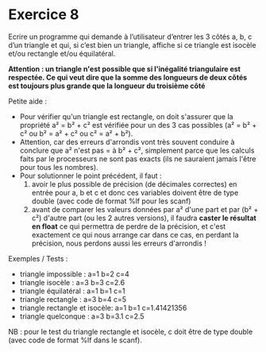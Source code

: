 # Exercice 8

Ecrire un programme qui demande à l’utilisateur d’entrer les 3 côtés a, b, c d’un triangle et qui, si c’est bien un triangle, affiche si ce triangle est isocèle et/ou rectangle et/ou équilatéral.

**Attention : un triangle n'est possible que si l'inégalité triangulaire est respectée. Ce qui veut dire que la somme des longueurs de deux côtés est toujours plus grande que la longueur du troisième côté**

Petite aide :
 - Pour vérifier qu'un triangle est rectangle, on doit s'assurer que la propriété a² = b² + c² est vérifiée pour un des 3 cas possibles (a² = b² + c² ou b² = a² + c² ou c² = a² + b²).
 - Attention, car des erreurs d'arrondis vont très souvent conduire à conclure que a² n'est pas = à b² + c², simplement parce que les calculs faits par le processeurs ne sont pas exacts (ils ne sauraient jamais l'être pour tous les nombres).
 - Pour solutionner le point précédent, il faut :
    1) avoir le plus possible de précision (de décimales correctes) en entrée pour a, b et c et donc ces variables doivent être de type double (avec code de format %lf pour les scanf)
    1) avant de comparer les valeurs données par a² d'une part et par (b² + c²) d'autre part (ou les 2 autres versions), il faudra **caster le résultat en float** ce qui permettra de perdre de la précision, et c'est exactement ce qui nous arrange car dans ce cas, en perdant la précision, nous perdons aussi les erreurs d'arrondis !

Exemples / Tests :
- triangle impossible : a=1 b=2 c=4
- triangle isocèle : a=3 b=3 c=2.6
- triangle équilatéral : a=1 b=1 c=1
- triangle rectangle : a=3 b=4 c=5
- triangle rectangle et isocèle: a=1 b=1 c=1.41421356
- triangle quelconque : a=3 b=3.1 c=2.5

NB : pour le test du triangle rectangle et isocèle, c doit être de type double (avec code de format %lf dans le scanf).